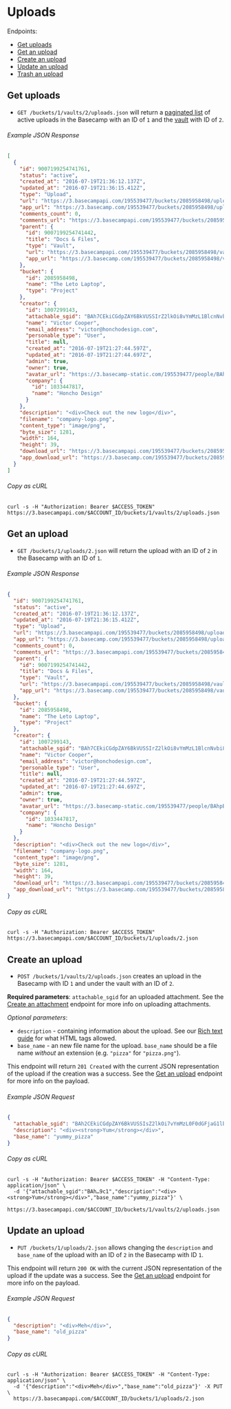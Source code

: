 Uploads
=======

Endpoints:

- [Get uploads](#get-uploads)
- [Get an upload](#get-an-upload)
- [Create an upload](#create-an-upload)
- [Update an upload](#update-an-upload)
- [Trash an upload][trash]

Get uploads
-----------

* `GET /buckets/1/vaults/2/uploads.json` will return a [paginated list][pagination] of active uploads in the Basecamp with an ID of `1` and the [vault][vaults] with ID of `2`.

###### Example JSON Response
<!-- START GET /buckets/1/vaults/2/uploads.json -->
```json
[
  {
    "id": 9007199254741761,
    "status": "active",
    "created_at": "2016-07-19T21:36:12.137Z",
    "updated_at": "2016-07-19T21:36:15.412Z",
    "type": "Upload",
    "url": "https://3.basecampapi.com/195539477/buckets/2085958498/uploads/9007199254741761.json",
    "app_url": "https://3.basecamp.com/195539477/buckets/2085958498/uploads/9007199254741761",
    "comments_count": 0,
    "comments_url": "https://3.basecampapi.com/195539477/buckets/2085958498/recordings/9007199254741761/comments.json",
    "parent": {
      "id": 9007199254741442,
      "title": "Docs & Files",
      "type": "Vault",
      "url": "https://3.basecampapi.com/195539477/buckets/2085958498/vaults/9007199254741442.json",
      "app_url": "https://3.basecamp.com/195539477/buckets/2085958498/vaults/9007199254741442"
    },
    "bucket": {
      "id": 2085958498,
      "name": "The Leto Laptop",
      "type": "Project"
    },
    "creator": {
      "id": 1007299143,
      "attachable_sgid": "BAh7CEkiCGdpZAY6BkVUSSIrZ2lkOi8vYmMzL1BlcnNvbi8xMDA3Mjk5MTQzP2V4cGlyZXNfaW4GOwBUSSIMcHVycG9zZQY7AFRJIg9hdHRhY2hhYmxlBjsAVEkiD2V4cGlyZXNfYXQGOwBUMA==--919d2c8b11ff403eefcab9db42dd26846d0c3102",
      "name": "Victor Cooper",
      "email_address": "victor@honchodesign.com",
      "personable_type": "User",
      "title": null,
      "created_at": "2016-07-19T21:27:44.597Z",
      "updated_at": "2016-07-19T21:27:44.697Z",
      "admin": true,
      "owner": true,
      "avatar_url": "https://3.basecamp-static.com/195539477/people/BAhpBEcqCjw=--c632b967cec296b87363a697a67a87f9cc1e5b45/avatar-64-x4",
      "company": {
        "id": 1033447817,
        "name": "Honcho Design"
      }
    },
    "description": "<div>Check out the new logo</div>",
    "filename": "company-logo.png",
    "content_type": "image/png",
    "byte_size": 1281,
    "width": 164,
    "height": 39,
    "download_url": "https://3.basecampapi.com/195539477/buckets/2085958498/uploads/9007199254741761/download/company-logo.png",
    "app_download_url": "https://3.basecamp.com/195539477/buckets/2085958498/uploads/9007199254741761/download/company-logo.png"
  }
]
```
<!-- END GET /buckets/1/vaults/2/uploads.json -->
###### Copy as cURL

``` shell
curl -s -H "Authorization: Bearer $ACCESS_TOKEN" https://3.basecampapi.com/$ACCOUNT_ID/buckets/1/vaults/2/uploads.json
```

Get an upload
-------------

* `GET /buckets/1/uploads/2.json` will return the upload with an ID of `2` in the Basecamp with an ID of `1`.

###### Example JSON Response
<!-- START GET /buckets/1/uploads/2.json -->
```json
{
  "id": 9007199254741761,
  "status": "active",
  "created_at": "2016-07-19T21:36:12.137Z",
  "updated_at": "2016-07-19T21:36:15.412Z",
  "type": "Upload",
  "url": "https://3.basecampapi.com/195539477/buckets/2085958498/uploads/9007199254741761.json",
  "app_url": "https://3.basecamp.com/195539477/buckets/2085958498/uploads/9007199254741761",
  "comments_count": 0,
  "comments_url": "https://3.basecampapi.com/195539477/buckets/2085958498/recordings/9007199254741761/comments.json",
  "parent": {
    "id": 9007199254741442,
    "title": "Docs & Files",
    "type": "Vault",
    "url": "https://3.basecampapi.com/195539477/buckets/2085958498/vaults/9007199254741442.json",
    "app_url": "https://3.basecamp.com/195539477/buckets/2085958498/vaults/9007199254741442"
  },
  "bucket": {
    "id": 2085958498,
    "name": "The Leto Laptop",
    "type": "Project"
  },
  "creator": {
    "id": 1007299143,
    "attachable_sgid": "BAh7CEkiCGdpZAY6BkVUSSIrZ2lkOi8vYmMzL1BlcnNvbi8xMDA3Mjk5MTQzP2V4cGlyZXNfaW4GOwBUSSIMcHVycG9zZQY7AFRJIg9hdHRhY2hhYmxlBjsAVEkiD2V4cGlyZXNfYXQGOwBUMA==--919d2c8b11ff403eefcab9db42dd26846d0c3102",
    "name": "Victor Cooper",
    "email_address": "victor@honchodesign.com",
    "personable_type": "User",
    "title": null,
    "created_at": "2016-07-19T21:27:44.597Z",
    "updated_at": "2016-07-19T21:27:44.697Z",
    "admin": true,
    "owner": true,
    "avatar_url": "https://3.basecamp-static.com/195539477/people/BAhpBEcqCjw=--c632b967cec296b87363a697a67a87f9cc1e5b45/avatar-64-x4",
    "company": {
      "id": 1033447817,
      "name": "Honcho Design"
    }
  },
  "description": "<div>Check out the new logo</div>",
  "filename": "company-logo.png",
  "content_type": "image/png",
  "byte_size": 1281,
  "width": 164,
  "height": 39,
  "download_url": "https://3.basecampapi.com/195539477/buckets/2085958498/uploads/9007199254741761/download/company-logo.png",
  "app_download_url": "https://3.basecamp.com/195539477/buckets/2085958498/uploads/9007199254741761/download/company-logo.png"
}
```
<!-- END GET /buckets/1/uploads/2.json -->

###### Copy as cURL

``` shell
curl -s -H "Authorization: Bearer $ACCESS_TOKEN" https://3.basecampapi.com/$ACCOUNT_ID/buckets/1/uploads/2.json
```

Create an upload
----------------

* `POST /buckets/1/vaults/2/uploads.json` creates an upload in the Basecamp with ID `1` and under the vault with an ID of `2`.

**Required parameters**: `attachable_sgid` for an uploaded attachment. See the [Create an attachment][attachments] endpoint for more info on uploading attachments.

_Optional parameters_:
* `description` - containing information about the upload. See our [Rich text guide][rich] for what HTML tags allowed.
* `base_name` - an new file name for the upload. `base_name` should be a file name *without* an extension (e.g. `"pizza"` for `"pizza.png"`).

This endpoint will return `201 Created` with the current JSON representation of the upload if the creation was a success. See the [Get an upload](#get-an-upload) endpoint for more info on the payload.

###### Example JSON Request

``` json
{
  "attachable_sgid": "BAh2CEkiCGdpZAY6BkVUSSIsZ2lkOi7vYmMzL0F0dGFjaG1lbnQvNzM4NDcyNj9leHBpcmVzX2luBjsAVEkiDHB1cnBvc2UGOwBUSSIPYXR0YWNoYWJsZQY7AFRJIg9leHBpcmVzX2F0BjsAVDA=--13982201abe18044c897e32979c7dccfe8add9c1",
  "description": "<div><strong>Yum</strong></div>",
  "base_name": "yummy_pizza"
}
```

###### Copy as cURL

``` shell
curl -s -H "Authorization: Bearer $ACCESS_TOKEN" -H "Content-Type: application/json" \
  -d '{"attachable_sgid":"BAh…9c1","description":"<div><strong>Yum</strong></div>","base_name":"yummy_pizza"}' \
  https://3.basecampapi.com/$ACCOUNT_ID/buckets/1/vaults/2/uploads.json
```

Update an upload
----------------

* `PUT /buckets/1/uploads/2.json` allows changing the `description` and `base_name` of the upload with an ID of `2` in the Basecamp with ID `1`.

This endpoint will return `200 OK` with the current JSON representation of the upload if the update was a success. See the [Get an upload](#get-an-upload) endpoint for more info on the payload.

###### Example JSON Request

``` json
{
  "description": "<div>Meh</div>",
  "base_name": "old_pizza"
}
```

###### Copy as cURL

``` shell
curl -s -H "Authorization: Bearer $ACCESS_TOKEN" -H "Content-Type: application/json" \
  -d '{"description":"<div>Meh</div>","base_name":"old_pizza"}' -X PUT \
  https://3.basecampapi.com/$ACCOUNT_ID/buckets/1/uploads/2.json
```

[pagination]: https://github.com/basecamp/bc3-api/blob/master/README.md#pagination
[attachments]: https://github.com/basecamp/bc3-api/blob/master/sections/attachments.md#create-an-attachment
[trash]: https://github.com/basecamp/bc3-api/blob/master/sections/recordings.md#trash-a-recording
[vaults]: https://github.com/basecamp/bc3-api/blob/master/sections/vaults.md#vaults
[rich]: https://github.com/basecamp/bc3-api/blob/master/sections/rich_text.md
